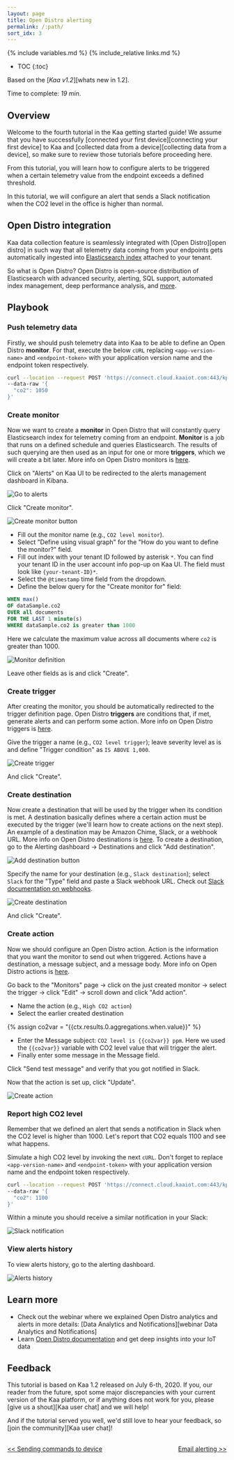 ```yaml
---
layout: page
title: Open Distro alerting
permalink: /:path/
sort_idx: 3
---
```


{% include variables.md %}
{% include_relative links.md %}

* TOC
{:toc}

Based on the [*Kaa v1.2*][whats new in 1.2].

Time to complete: *19 min*.


## Overview

Welcome to the fourth tutorial in the Kaa getting started guide!
We assume that you have successfully [connected your first device][connecting your first device] to Kaa and [collected data from a device][collecting data from a device], so make sure to review those tutorials before proceeding here.

From this tutorial, you will learn how to configure alerts to be triggered when a certain telemetry value from the endpoint exceeds a defined threshold.

In this tutorial, we will configure an alert that sends a Slack notification when the CO2 level in the office is higher than normal.


## Open Distro integration

Kaa data collection feature is seamlessly integrated with [Open Distro][open distro] in such way that all telemetry data coming from your endpoints gets automatically ingested into [Elasticsearch index](https://www.elastic.co/blog/what-is-an-elasticsearch-index) attached to your tenant.

So what is Open Distro?
Open Distro is open-source distribution of Elasticsearch with advanced security, alerting, SQL support, automated index management, deep performance analysis, and [more][open distro documentation].


## Playbook


### Push telemetry data

Firstly, we should push telemetry data into Kaa to be able to define an Open Distro **monitor**.
For that, execute the below `cURL` replacing `<app-version-name>` and `<endpoint-token>` with your application version name and the endpoint token respectively.

```bash
curl --location --request POST 'https://connect.cloud.kaaiot.com:443/kp1/<app-version-name>/dcx/<endpoint-token>/json' \
--data-raw '{
  "co2": 1050
}'
```


### Create monitor

Now we want to create a **monitor** in Open Distro that will constantly query Elasticsearch index for telemetry coming from an endpoint. 
**Monitor** is a job that runs on a defined schedule and queries Elasticsearch.
The results of such querying are then used as an input for one or more **triggers**, which we will create a bit later.
More info on Open Distro monitors is [here][create monitor].

Click on "Alerts" on Kaa UI to be redirected to the alerts management dashboard in Kibana.

![Go to alerts](attach/img/go-to-alerts.png)

Click "Create monitor".

![Create monitor button](attach/img/create-monitor.png)

* Fill out the monitor name (e.g., `CO2 level monitor`).
* Select "Define using visual graph" for the "How do you want to define the monitor?" field.
* Fill out index with your tenant ID followed by asterisk `*`.
You can find your tenant ID in the user account info pop-up on Kaa UI.
The field must look like `{your-tenant-ID}*`.
* Select the `@timestamp` time field from the dropdown.
* Define the below query for the "Create monitor for" field:

```sql
WHEN max()
OF dataSample.co2
OVER all documents
FOR THE LAST 1 minute(s)
WHERE dataSample.co2 is greater than 1000
```

Here we calculate the maximum value across all documents where `co2` is greater than 1000.

![Monitor definition](attach/img/monitor-definition.png)

Leave other fields as is and click "Create".


### Create trigger

After creating the monitor, you should be automatically redirected to the trigger definition page.
Open Distro **triggers** are conditions that, if met, generate alerts and can perform some action.
More info on Open Distro triggers is [here][create trigger].

Give the trigger a name (e.g., `CO2 level trigger`); leave severity level as is and define "Trigger condition" as `IS ABOVE 1,000`.

![Create trigger](attach/img/create-trigger.png)

And click "Create".


### Create destination

Now create a destination that will be used by the trigger when its condition is met.
A destination basically defines where a certain action must be executed by the trigger (we'll learn how to create actions on the next step). 
An example of a destination may be Amazon Chime, Slack, or a webhook URL.
More info on Open Distro destinations is [here][create destination].
To create a destination, go to the Alerting dashboard -> Destinations and click "Add destination".

![Add destination button](attach/img/add-destination-button.png)

Specify the name for your destination (e.g., `Slack destination`); select `Slack` for the "Type" field and paste a Slack webhook URL.
Check out [Slack documentation on webhooks][slack webhook]. 

![Create destination](attach/img/create-destination.png)

And click "Create".


### Create action

Now we should configure an Open Distro action.
Action is the information that you want the monitor to send out when triggered. 
Actions have a destination, a message subject, and a message body.
More info on Open Distro actions is [here][create action].

Go back to the "Monitors" page -> click on the just created monitor -> select the trigger -> click "Edit" -> scroll down and click "Add action".
* Name the action (e.g., `High CO2 action`)
* Select the earlier created destination
<!--== We use such trick since Jekyll treats pair of curly braces as variable ==-->
{% assign co2var = "{{ctx.results.0.aggregations.when.value}}" %}
* Enter the Message subject: `CO2 level is {{co2var}} ppm`.
Here we used the `{{co2var}}` variable with CO2 level value that will trigger the alert.
* Finally enter some message in the Message field. 

Click "Send test message" and verify that you got notified in Slack.

Now that the action is set up, click "Update".

![Create action](attach/img/create-action.png)


### Report high CO2 level

Remember that we defined an alert that sends a notification in Slack when the CO2 level is higher than 1000.
Let's report that CO2 equals 1100 and see what happens.

Simulate a high CO2 level by invoking the next `cURL`.
Don't forget to replace `<app-version-name>` and `<endpoint-token>` with your application version name and the endpoint token respectively.

```bash
curl --location --request POST 'https://connect.cloud.kaaiot.com:443/kp1/<app-version-name>/dcx/<endpoint-token>/json' \
--data-raw '{
  "co2": 1100
}'
``` 

Within a minute you should receive a similar notification in your Slack:

![Slack notification](attach/img/slack-notification.png)


### View alerts history

To view alerts history, go to the alerting dashboard.

![Alerts history](attach/img/alert-history.png)


## Learn more

- Check out the webinar where we explained Open Distro analytics and alerts in more details: [Data Analytics and Notifications][webinar Data Analytics and Notifications]
- Learn [Open Distro documentation][open distro documentation] and get deep insights into your IoT data


## Feedback

This tutorial is based on Kaa 1.2 released on July 6-th, 2020.
If you, our reader from the future, spot some major discrepancies with your current version of the Kaa platform, or if anything does not work for you, please [give us a shout][Kaa user chat] and we will help!

And if the tutorial served you well, we'd still love to hear your feedback, so [join the community][Kaa user chat]!

<br/>
<div style="display: flex; justify-content: space-between;">
<div>
<a class="free_trial__button" href="{{sending_commands_to_device}}"><< Sending commands to device</a>
</div>
<div>
<a class="free_trial__button" href="{{email_alerting}}">Email alerting >></a>
</div>
</div>


[open distro documentation]: https://opendistro.github.io/for-elasticsearch-docs/
[create monitor]: https://opendistro.github.io/for-elasticsearch-docs/docs/alerting/monitors/#create-monitors
[create trigger]: https://opendistro.github.io/for-elasticsearch-docs/docs/alerting/monitors/#create-triggers
[create destination]: https://opendistro.github.io/for-elasticsearch-docs/docs/alerting/monitors/#create-destinations
[create action]: https://opendistro.github.io/for-elasticsearch-docs/docs/alerting/monitors/#add-actions
[slack webhook]: https://api.slack.com/messaging/webhooks
